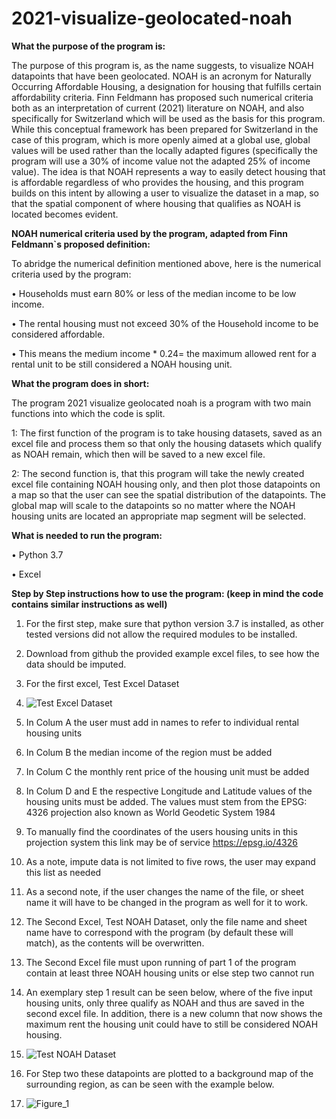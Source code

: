# 2021-visualize-geolocated-noah

__What the purpose of the program is:__ 

The purpose of this program is, as the name suggests, to visualize NOAH datapoints that have been geolocated. NOAH is an acronym for Naturally Occurring Affordable Housing, a designation for housing that fulfills certain affordability criteria. Finn Feldmann has proposed such numerical criteria both as an interpretation of current (2021) literature on NOAH, and also specifically for Switzerland which will be used as the basis for this program. While this conceptual framework has been prepared for Switzerland in the case of this program, which is more openly aimed at a global use, global values will be used rather than the locally adapted figures (specifically the program will use a 30% of income value not the adapted 25% of income value). The idea is that NOAH represents a way to easily detect housing that is affordable regardless of who provides the housing, and this program builds on this intent by allowing a user to visualize the dataset in a map, so that the spatial component of where housing that qualifies as NOAH is located becomes evident. 

__NOAH numerical criteria used by the program, adapted from Finn Feldmann`s proposed definition:__ 

To abridge the numerical definition mentioned above, here is the numerical criteria used by the program: 

•	Households must earn 80% or less of the median income to be low income.

•	The rental housing must not exceed 30% of the Household income to be considered affordable.

•	This means the medium income * 0.24= the maximum allowed rent for a rental unit to be still considered a NOAH housing unit. 

__What the program does in short:__

The program 2021 visualize geolocated noah is a program with two main functions into which the code is split. 

1: The first function of the program is to take housing datasets, saved as an excel file and process them so that only the housing datasets which qualify as NOAH remain, which then will be saved to a new excel file.

2: The second function is, that this program will take the newly created excel file containing NOAH housing only, and then plot those datapoints on a map so that the user can see the spatial distribution of the datapoints. The global map will scale to the datapoints so no matter where the NOAH housing units are located an appropriate map segment will be selected.

__What is needed to run the program:__ 

•	Python 3.7

•	Excel

__Step by Step instructions how to use the program: (keep in mind the code contains similar instructions as well)__ 
1.	For the first step, make sure that python version 3.7 is installed, as other tested versions did not allow the required modules to be installed.
2.	Download from github the provided example excel files, to see how the data should be imputed. 
3.	For the first excel, Test Excel Dataset
4.	 ![Test Excel Dataset](https://user-images.githubusercontent.com/79707125/137983573-0f95b17a-e027-4389-a711-cefaf79228f4.png)

5.	In Colum A the user must add in names to refer to individual rental housing units 
6.	In Colum B the median income of the region must be added
7.	In Colum C the monthly rent price of the housing unit must be added
8.	In Colum D and E the respective Longitude and Latitude values of the housing units must be added. The values must stem from the EPSG: 4326 projection also known as World Geodetic System 1984
9.	To manually find the coordinates of the users housing units in this projection system this link may be of service https://epsg.io/4326
10.	As a note, impute data is not limited to five rows, the user may expand this list as needed
11.	As a second note, if the user changes the name of the file, or sheet name it will have to be changed in the program as well for it to work.
12.	The Second Excel, Test NOAH Dataset, only the file name and sheet name have to correspond with the program (by default these will match), as the contents will be overwritten. 
13.	The Second Excel file must upon running of part 1 of the program contain at least three NOAH housing units or else step two cannot run
14.	An exemplary step 1 result can be seen below, where of the five input housing units, only three qualify as NOAH and thus are saved in the second excel file. In addition, there is a new column that now shows the maximum rent the housing unit could have to still be considered NOAH housing.
15.	 ![Test NOAH Dataset](https://user-images.githubusercontent.com/79707125/137983602-255eb5f7-1345-45f9-ba80-a2f8dab9b6d5.png)

16.	For Step two these datapoints are plotted to a background map of the surrounding region, as can be seen with the example below. 
17.	 ![Figure_1](https://user-images.githubusercontent.com/79707125/137979655-3438ce91-4bca-49af-a3b1-b0f456701c13.png)

